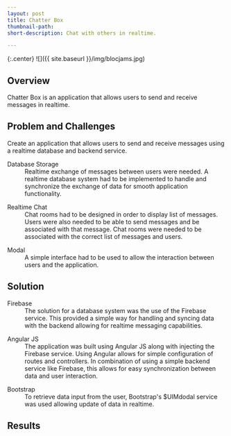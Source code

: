 ```yaml
---
layout: post
title: Chatter Box
thumbnail-path:
short-description: Chat with others in realtime. 

---
```


{:.center}
![]({{ site.baseurl }}/img/blocjams.jpg)

## Overview

Chatter Box is an application that allows users to send and receive messages in realtime.

## Problem and Challenges

Create an application that allows users to send and receive messages using a realtime database and backend service.

<div class="checkbox col3">
  <dl class="row col-md-4">
      <dt class="info-col">Database Storage</dt>
        <dd>
        Realtime exchange of messages between users were needed. A realtime database system had to be implemented to handle and synchronize the exchange of data for smooth application functionality.
        </dd>
  </dl>
  <dl class="row col-md-4">
      <dt class="info-col">Realtime Chat</dt>
        <dd>
          Chat rooms had to be designed in order to display list of messages. Users were also needed to be able to send messages and be associated with that message. Chat rooms were needed to be associated with the correct list of messages and users.  
        </dd>
  </dl>
  <dl class="row col-md-4">
      <dt class="info-col">Modal</dt>
        <dd>
          A simple interface had to be used to allow the interaction between users and the application.
        </dd>
  </dl>
</div>

## Solution

<div class="checkbox col3">
  <dl class="row col-md-4">
      <dt class="info-col">Firebase</dt>
        <dd>
          The solution for a database system was the use of the Firebase service. This provided a simple way for handling and syncing data with the backend allowing for realtime messaging capabilities.  
        </dd>
  </dl>
  <dl class="row col-md-4">
      <dt class="info-col">Angular JS</dt>
        <dd>
          The application was built using Angular JS along with injecting the Firebase service. Using Angular allows for simple configuration of routes and controllers. In combination of using a simple backend service like Firebase, this allows for easy synchronization between data and user interaction.
        </dd>
  </dl>
  <dl class="row col-md-4">
      <dt class="info-col">Bootstrap</dt>
        <dd>
          To retrieve data input from the user, Bootstrap's $UIMdodal service was used allowing update of data in realtime.  
        </dd>
  </dl>
</div>

## Results
